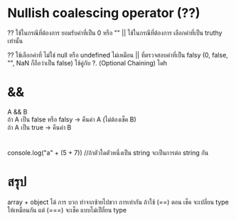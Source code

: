 # Nullish coalescing operator (??) 

?? ใช้ในกรณีที่ต้องการ ยอมรับค่าที่เป็น 0 หรือ ""
|| ใช้ในกรณีที่ต้องการ เลือกค่าที่เป็น truthy เท่านั้น 

 ?? ใช้เลือกค่าที่ ไม่ใช่ null หรือ undefined
  ไม่เหมือน || ที่ตรวจสอบค่าที่เป็น falsy (0, false, "", NaN ก็ถือว่าเป็น false)
  ใช้คู่กับ ?. (Optional Chaining) ไดh  

# &&    

A && B  
ถ้า A เป็น false หรือ falsy → คืนค่า A (ไม่ต้องเช็ค B)  
ถ้า A เป็น true → คืนค่า B  

# 

console.log("a" + (5 + 7))    //ถ้าตัวใดตัวหนึ่งเป็น string จะเป็นการต่อ string กัน   


# สรุป

array + object ได้ 
การ บวก ทำจากซ้ายไปขวา 
การเท่ากัน ถ้าใช้ (==) ตอน เช็ค จะเปลี่ยน type ให้เหมือนกัน แต่ (===) จะเช็ค แบบไม่เป็ลี่ยน type